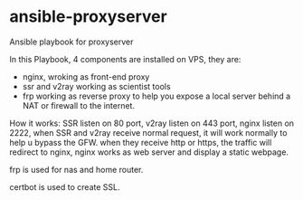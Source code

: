 # ansible-proxyserver
Ansible playbook for proxyserver

In this Playbook, 4 components are installed on VPS, they are: 
 - nginx, wroking as front-end proxy 
 - ssr and v2ray working as scientist tools
 - frp working as reverse proxy to help you expose a local server behind a NAT or firewall to the internet.
 
How it works:
SSR listen on 80 port, v2ray listen on 443 port, nginx listen on 2222, when SSR and v2ray receive normal request, it will work normally to help u bypass the GFW. when they receive http or https, the traffic will redirect to nginx, nginx works as web server and  display a static webpage. 

frp is used for nas and home router.

certbot is used to create SSL.
